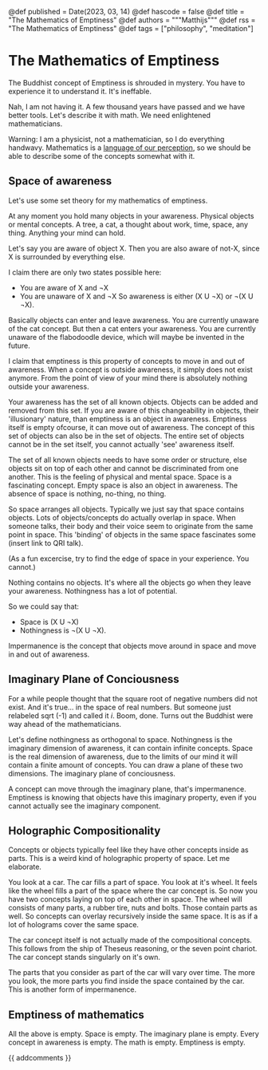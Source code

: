 @def published = Date(2023, 03, 14)
@def hascode = false
@def title = "The Mathematics of Emptiness"
@def authors = """Matthijs"""
@def rss = "The Mathematics of Emptiness"
@def tags = ["philosophy", "meditation"]

# The Mathematics of Emptiness


The Buddhist concept of Emptiness is shrouded in mystery. You have to experience it to understand it. It's ineffable.

<Insert some quotes>

Nah, I am not having it. A few thousand years have passed and we have better tools. Let's describe it with math. We need enlightened mathematicians.

Warning: I am a physicist, not a mathematician, so I do everything handwavy. Mathematics is a [language of our perception](https://perceptualoriginsofmath.wordpress.com/chapter-1/), so we should be able to describe some of the concepts somewhat with it.


## Space of awareness


Let's use some set theory for my mathematics of emptiness.

At any moment you hold many objects in your awareness. Physical objects or mental concepts. A tree, a cat, a thought about work, time, space, any thing. Anything your mind can hold.

Let's say you are aware of object X. Then you are also aware of not-X, since X is surrounded by everything else. 

I claim there are only two states possible here:
- You are aware of X and ¬X
- You are unaware of X and ¬X
So awareness is either (X U ¬X) or ¬(X U ¬X).

Basically objects can enter and leave awareness. You are currently unaware of the cat concept. But then a cat enters your awareness. You are currently unaware of the flabodoodle device, which will maybe be invented in the future.

I claim that emptiness is this property of concepts to move in and out of awareness. When a concept is outside awareness, it simply does not exist anymore. From the point of view of your mind there is absolutely nothing outside your awareness.

Your awareness has the set of all known objects. Objects can be added and removed from this set. If you are aware of this changeability in objects, their 'illusionary' nature, than emptiness is an object in awareness. Emptiness itself is empty ofcourse, it can move out of awareness. The concept of this set of objects can also be in the set of objects. The entire set of objects cannot be in the set itself, you cannot actually 'see' awareness itself.

The set of all known objects needs to have some order or structure, else objects sit on top of each other and cannot be discriminated from one another. This is the feeling of physical and mental space. Space is a fascinating concept. Empty space is also an object in awareness. The absence of space is nothing, no-thing, no thing.

So space arranges all objects. Typically we just say that space contains objects. Lots of objects/concepts do actually overlap in space. When someone talks, their body and their voice seem to originate from the same point in space. This 'binding' of objects in the same space fascinates some (insert link to QRI talk).

(As a fun excercise, try to find the edge of space in your experience. You cannot.)

Nothing contains no objects. It's where all the objects go when they leave your awareness. Nothingness has a lot of potential.

So we could say that:
- Space is (X U ¬X)
- Nothingness is ¬(X U ¬X).

Impermanence is the concept that objects move around in space and move in and out of awareness. 


## Imaginary Plane of Conciousness


For a while people thought that the square root of negative numbers did not exist. And it's true... in the space of real numbers. But someone just relabeled sqrt (-1) and called it _i_. Boom, done. Turns out the Buddhist were way ahead of the mathematicians. 

Let's define nothingness as orthogonal to space. Nothingness is the imaginary dimension of awareness, it can contain infinite concepts. Space is the real dimension of awareness, due to the limits of our mind it will contain a finite amount of concepts. You can draw a plane of these two dimensions. The imaginary plane of conciousness.

A concept can move through the imaginary plane, that's impermanence. Emptiness is knowing that objects have this imaginary property, even if you cannot actually see the imaginary component.


## Holographic Compositionality

Concepts or objects typically feel like they have other concepts inside as parts. This is a weird kind of holographic property of space. Let me elaborate.

You look at a car. The car fills a part of space. You look at it's wheel. It feels like the wheel fills a part of the space where the car concept is. So now you have two concepts laying on top of each other in space. The wheel will consists of many parts, a rubber tire, nuts and bolts. Those contain parts as well. So concepts can overlay recursively inside the same space. It is as if a lot of holograms cover the same space.

The car concept itself is not actually made of the compositional concepts. This follows from the ship of Theseus reasoning, or the seven point chariot. The car concept stands singularly on it's own.

The parts that you consider as part of the car will vary over time. The more you look, the more parts you find inside the space contained by the car. This is another form of impermanence.


## Emptiness of mathematics


All the above is empty. Space is empty. The imaginary plane is empty. Every concept in awareness is empty. The math is empty. Emptiness is empty.

{{ addcomments }}